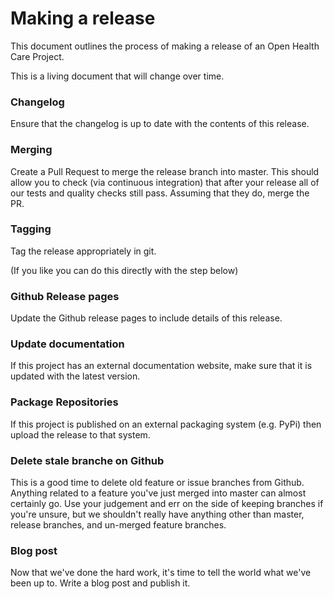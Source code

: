 # Making a release

This document outlines the process of making a release of an Open Health Care Project.

This is a living document that will change over time.

### Changelog

Ensure that the changelog is up to date with the contents of this release.

### Merging

Create a Pull Request to merge the release branch into master. This should allow you to check (via continuous integration) that after your release all of our tests and quality checks still pass. Assuming that they do, merge the PR.

### Tagging

Tag the release appropriately in git.

(If you like you can do this directly with the step below)

### Github Release pages

Update the Github release pages to include details of this release.

### Update documentation

If this project has an external documentation website, make sure that it is updated with the latest version.

### Package Repositories

If this project is published on an external packaging system (e.g. PyPi) then upload the release to that system.

### Delete stale branche on Github

This is a good time to delete old feature or issue branches from Github. Anything related to a feature you've just merged into master can almost certainly go. Use your judgement and err on the side of keeping branches if you're unsure, but we shouldn't really have anything other than master, release branches, and un-merged feature branches.

### Blog post

Now that we've done the hard work, it's time to tell the world what we've been up to. Write a blog post and publish it.
